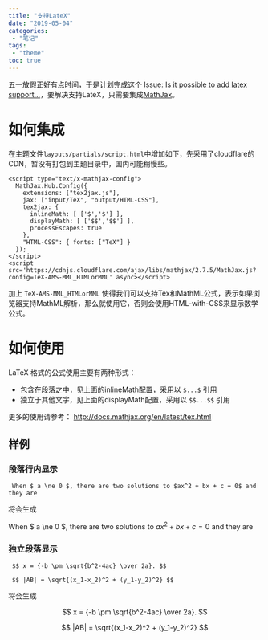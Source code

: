 ```yaml
---
title: "支持LateX"
date: "2019-05-04"
categories:
 - "笔记"
tags:
 - "theme"
toc: true
---
```


五一放假正好有点时间，于是计划完成这个 Issue: [Is it possible to add latex support...](https://github.com/xtfly/hugo-theme-next/issues/8)，要解决支持LateX，只需要集成[MathJax](https://github.com/mathjax/MathJax)。

# 如何集成

在主题文件`layouts/partials/script.html`中增加如下，先采用了cloudflare的CDN，暂没有打包到主题目录中，国内可能稍慢些。
<!--more-->

```
<script type="text/x-mathjax-config">
  MathJax.Hub.Config({
    extensions: ["tex2jax.js"],
    jax: ["input/TeX", "output/HTML-CSS"],
    tex2jax: {
      inlineMath: [ ['$','$'] ],
      displayMath: [ ['$$','$$'] ],
      processEscapes: true
    },
    "HTML-CSS": { fonts: ["TeX"] }
  });
</script>
<script src='https://cdnjs.cloudflare.com/ajax/libs/mathjax/2.7.5/MathJax.js?config=TeX-AMS-MML_HTMLorMML' async></script>
```

加上 `TeX-AMS-MML_HTMLorMML` 使得我们可以支持Tex和MathML公式，表示如果浏览器支持MathML解析，那么就使用它，否则会使用HTML-with-CSS来显示数学公式。

# 如何使用

 LaTeX 格式的公式使用主要有两种形式：

  - 包含在段落之中，见上面的inlineMath配置，采用以 `$...$` 引用
  - 独立于其他文字，见上面的displayMath配置，采用以 `$$...$$` 引用

更多的使用请参考： http://docs.mathjax.org/en/latest/tex.html 

## 样例

### 段落行内显示

```
 When $ a \ne 0 $, there are two solutions to $ax^2 + bx + c = 0$ and they are
```

将会生成

When $ a \ne 0 $, there are two solutions to $ax^2 + bx + c = 0$ and they are


### 独立段落显示

```
 $$ x = {-b \pm \sqrt{b^2-4ac} \over 2a}. $$

 $$ |AB| = \sqrt{(x_1-x_2)^2 + (y_1-y_2)^2} $$
```

将会生成

  $$ x = {-b \pm \sqrt{b^2-4ac} \over 2a}. $$

  $$ |AB| = \sqrt{(x_1-x_2)^2 + (y_1-y_2)^2} $$

